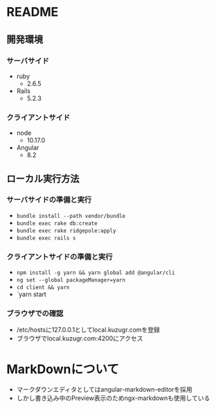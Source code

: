 # README

## 開発環境

### サーバサイド
* ruby
  * 2.6.5
* Rails
  * 5.2.3

### クライアントサイド
* node
  * 10.17.0
* Angular
  * 8.2

## ローカル実行方法
### サーバサイドの準備と実行
* `bundle install --path vendor/bundle`
* `bundle exec rake db:create`
* `bundle exec rake ridgepole:apply`
* `bundle exec rails s`

### クライアントサイドの準備と実行
* `npm install -g yarn && yarn global add @angular/cli`
* `ng set --global packageManager=yarn`
* `cd client && yarn`
* `yarn start

### ブラウザでの確認
* /etc/hostsに127.0.0.1としてlocal.kuzugr.comを登録
* ブラウザでlocal.kuzugr.com:4200にアクセス


# MarkDownについて
- マークダウンエディタとしてはangular-markdown-editorを採用
- しかし書き込み中のPreview表示のためngx-markdownも使用している